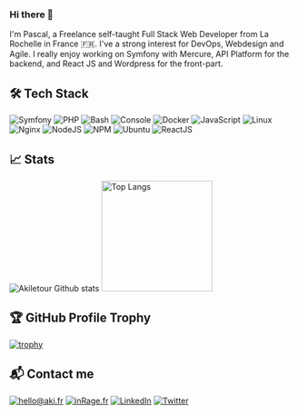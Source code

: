 ### Hi there 👋

I'm Pascal, a Freelance self-taught Full Stack Web Developer from La Rochelle in France 🇫🇷. I've a strong interest for DevOps, Webdesign and Agile. I really enjoy working on Symfony with Mercure, API Platform for the backend, and React JS and Wordpress for the front-part.

## 🛠 Tech Stack

![Symfony](https://img.icons8.com/color/30/symfony.png)
![PHP](https://img.icons8.com/officel/30/php-logo.png)
![Bash](https://img.icons8.com/plasticine/30/bash.png)
![Console](https://img.icons8.com/color/30/console.png)
![Docker](https://img.icons8.com/color/30/docker.png)
![JavaScript](https://img.icons8.com/color/30/javascript.png)
![Linux](https://img.icons8.com/color/30/linux.png)
![Nginx](https://img.icons8.com/color/30/nginx.png)
![NodeJS](https://img.icons8.com/color/30/nodejs.png)
![NPM](https://img.icons8.com/color/30/npm.png)
![Ubuntu](https://img.icons8.com/color/30/ubuntu--v1.png)
![ReactJS](https://img.icons8.com/ios-glyphs/30/000000/react.png)

## 📈 Stats

<span>
	<img src="https://github-readme-stats.vercel.app/api?username=Akiletour&show_icons=1&count_private=true&hide_border=1&theme=nord" alt="Akiletour Github stats">
</span>

<span>
	<img src="https://github-readme-stats.vercel.app/api/top-langs/?username=Akiletour&show_icons=1&count_private=true&hide_border=1&theme=nord&layout=compact" alt="Top Langs" height="195px">
</span>

## 🏆 GitHub Profile Trophy

[![trophy](https://github-profile-trophy.vercel.app/?username=Akiletour&theme=darkhub)](https://github.com/ryo-ma/github-profile-trophy)

## 📬 Contact me

[![hello@aki.fr](https://img.shields.io/badge/hello@aki.fr-%23EA4335.svg?&style=flat-square&logo=mail.ru&logoColor=white)](mailto:hello@aki.fr) 
[![inRage.fr](https://img.shields.io/badge/inrage.fr-%23337AB7.svg?&style=flat-square&logo=google-chrome&logoColor=white)](https://www.inrage.fr) 
[![LinkedIn](https://img.shields.io/badge/LinkedIn-%230077B5.svg?&style=flat-square&logo=linkedin&logoColor=white)](https://linkedin.com/in/akiletour) 
[![Twitter](https://img.shields.io/badge/Twitter-%231DA1F2.svg?&style=flat-square&logo=twitter&logoColor=white)](https://twitter.com/akiletour)
